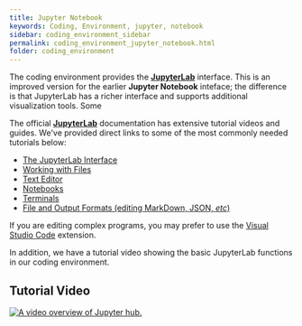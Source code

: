 ```yaml
---
title: Jupyter Notebook
keywords: Coding, Environment, jupyter, notebook
sidebar: coding_environment_sidebar
permalink: coding_environment_jupyter_notebook.html
folder: coding_environment
---
```


The coding environment provides the
[**JupyterLab**](https://jupyterlab.readthedocs.io/en/stable/#)
interface.  This is an improved version for the earlier **Jupyter
Notebook** inteface; the difference is that JupyterLab has a richer
interface and supports additional visualization tools. Some

The official
[**JupyterLab**](https://jupyterlab.readthedocs.io/)
documentation has extensive tutorial videos and guides.
We've provided direct links to some of the most commonly
needed tutorials below:

* [The JupyterLab Interface](https://jupyterlab.readthedocs.io/en/stable/user/interface.html)
* [Working with Files](https://jupyterlab.readthedocs.io/en/stable/user/files.html)
* [Text Editor](https://jupyterlab.readthedocs.io/en/stable/user/file_editor.html)
* [Notebooks](https://jupyterlab.readthedocs.io/en/stable/user/notebook.html)
* [Terminals](https://jupyterlab.readthedocs.io/en/stable/user/terminal.html)
* [File and Output Formats (editing MarkDown, JSON, *etc*)](https://jupyterlab.readthedocs.io/en/stable/user/file_formats.html)

If you are editing complex programs, you may prefer to use the [Visual Studio Code](/coding_environment_vs_code.html) extension.

In addition, we have a tutorial video showing the basic JupyterLab
functions in our coding environment.


## Tutorial Video

[![A video overview of Jupyter hub.](https://img.youtube.com/vi/advOlEIAphk/0.jpg)](https://www.youtube.com/watch?v=advOlEIAphk)
